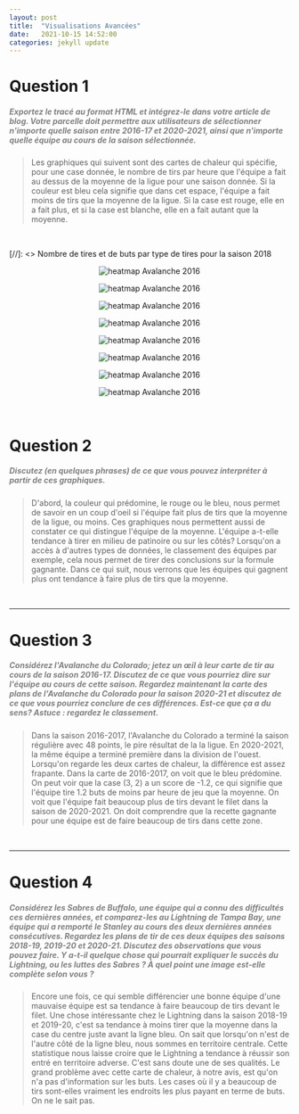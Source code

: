 ```yaml
---
layout: post
title:  "Visualisations Avancées"
date:   2021-10-15 14:52:00
categories: jekyll update
---
```


# Question 1

##### <span style="color:grey">Exportez le tracé au format HTML et intégrez-le dans votre article de blog. Votre parcelle doit permettre aux utilisateurs de sélectionner n'importe quelle saison entre 2016-17 et 2020-2021, ainsi que n'importe quelle équipe au cours de la saison sélectionnée.</span>

>Les graphiques qui suivent sont des cartes de chaleur qui spécifie, pour une case donnée, le nombre de tirs par heure que l'équipe a fait au dessus de la moyenne de la ligue pour une saison donnée. Si la couleur est bleu cela signifie que dans cet espace, l'équipe a fait moins de tirs que la moyenne de la ligue. Si la case est rouge, elle en a fait plus, et si la case est blanche, elle en a fait autant que la moyenne.

<br>

[//]: <> Nombre de tires et de buts par type de tires pour la saison 2018

<p align="center">
  <img src="/assets/echauffement/Avalanche_2016.png" alt="heatmap Avalanche 2016"/>
</p>
<p align="center">
  <img src="/assets/echauffement/Avalanche_2020.png" alt="heatmap Avalanche 2016"/>
</p>
<p align="center">
  <img src="/assets/echauffement/Sabres_2018.png" alt="heatmap Avalanche 2016"/>
</p>
<p align="center">
  <img src="/assets/echauffement/Lightning_2018.png" alt="heatmap Avalanche 2016"/>
</p>
<p align="center">
  <img src="/assets/echauffement/Sabres_2019.png" alt="heatmap Avalanche 2016"/>
</p>
<p align="center">
  <img src="/assets/echauffement/Lightning_2019.png" alt="heatmap Avalanche 2016"/>
</p>
<p align="center">
  <img src="/assets/echauffement/Sabres_2020.png" alt="heatmap Avalanche 2016"/>
</p>
<p align="center">
  <img src="/assets/echauffement/Lightning_2020.png" alt="heatmap Avalanche 2016"/>
</p>


<br>


# Question 2

##### <span style="color:grey">Discutez (en quelques phrases) de ce que vous pouvez interpréter à partir de ces graphiques.</span>

>D'abord, la couleur qui prédomine, le rouge ou le bleu, nous permet de savoir en un coup d'oeil si l'équipe fait plus de tirs que la moyenne de la ligue, ou moins. Ces graphiques nous permettent aussi de constater ce qui distingue l'équipe de la moyenne. L'équipe a-t-elle tendance à tirer en milieu de patinoire ou sur les côtés? Lorsqu'on a accès à d'autres types de données, le classement des équipes par exemple, cela nous permet de tirer des conclusions sur la formule gagnante. Dans ce qui suit, nous verrons que les équipes qui gagnent plus ont tendance à faire plus de tirs que la moyenne.

<br>

---

# Question 3

##### <span style="color:grey">Considérez l'Avalanche du Colorado; jetez un œil à leur carte de tir au cours de la saison 2016-17. Discutez de ce que vous pourriez dire sur l'équipe au cours de cette saison. Regardez maintenant la carte des plans de l'Avalanche du Colorado pour la saison 2020-21 et discutez de ce que vous pourriez conclure de ces différences. Est-ce que ça a du sens? Astuce : regardez le classement.</span>


>Dans la saison 2016-2017, l'Avalanche du Colorado a terminé la saison régulière avec 48 points, le pire résultat de la la ligue. En 2020-2021, la même équipe a terminé première dans la division de l'ouest. Lorsqu'on regarde les deux cartes de chaleur, la différence est assez frapante. Dans la carte de 2016-2017, on voit que le bleu prédomine. On peut voir que la case (3, 2) a un score de -1.2, ce qui signifie que l'équipe tire 1.2 buts de moins par heure de jeu que la moyenne. On voit que l'équipe fait beaucoup plus de tirs devant le filet dans la saison de 2020-2021. On doit comprendre que la recette gagnante pour une équipe est de faire beaucoup de tirs dans cette zone.

<br>

---

# Question 4

##### <span style="color:grey">Considérez les Sabres de Buffalo, une équipe qui a connu des difficultés ces dernières années, et comparez-les au Lightning de Tampa Bay, une équipe qui a remporté le Stanley au cours des deux dernières années consécutives. Regardez les plans de tir de ces deux équipes des saisons 2018-19, 2019-20 et 2020-21. Discutez des observations que vous pouvez faire. Y a-t-il quelque chose qui pourrait expliquer le succès du Lightning, ou les luttes des Sabres ? À quel point une image est-elle complète selon vous ?</span>
 
 
>Encore une fois, ce qui semble différencier une bonne équipe d'une mauvaise équipe est sa tendance à faire beaucoup de tirs devant le filet. Une chose intéressante chez le Lightning dans la saison 2018-19 et 2019-20, c'est sa tendance à moins tirer que la moyenne dans la case du centre juste avant la ligne bleu. On sait que lorsqu'on n'est de l'autre côté de la ligne bleu, nous sommes en territoire centrale. Cette statistique nous laisse croire que le Lightning a tendance à réussir son entré en territoire adverse. C'est sans doute une de ses qualités.
Le grand problème avec cette carte de chaleur, à notre avis, est qu'on n'a pas d'information sur les buts. Les cases où il y a beaucoup de tirs sont-elles vraiment les endroits les plus payant en terme de buts. On ne le sait pas.



